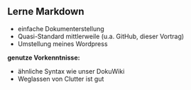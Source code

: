 ##  Lerne Markdown

- einfache Dokumenterstellung
- Quasi-Standard mittlerweile (u.a. GitHub, dieser Vortrag)
- Umstellung meines Wordpress

**genutze Vorkenntnisse:**

- ähnliche Syntax wie unser DokuWiki
- Weglassen von Clutter ist gut
